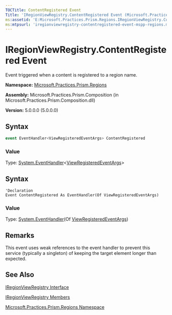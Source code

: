 ```yaml
---
TOCTitle: ContentRegistered Event
Title: 'IRegionViewRegistry.ContentRegistered Event (Microsoft.Practices.Prism.Regions)'
ms:assetid: 'E:Microsoft.Practices.Prism.Regions.IRegionViewRegistry.ContentRegistered'
ms:mtpsurl: 'iregionviewregistry-contentregistered-event-mspp-regions.md'
---
```



# IRegionViewRegistry.ContentRegistered Event

Event triggered when a content is registered to a region name.

**Namespace:** [Microsoft.Practices.Prism.Regions](https://msdn.microsoft.com/library/microsoft.practices.prism.regions)

**Assembly:** Microsoft.Practices.Prism.Composition (in Microsoft.Practices.Prism.Composition.dll)

**Version:** 5.0.0.0 (5.0.0.0)

## Syntax

```C#
event EventHandler<ViewRegisteredEventArgs> ContentRegistered
```

### Value

Type: [System.EventHandler](http://msdn.microsoft.com/en-us/library/db0etb8x)&lt;[ViewRegisteredEventArgs](https://msdn.microsoft.com/library/microsoft.practices.prism.regions.viewregisteredeventargs)&gt;

## Syntax

```VB
'Declaration
Event ContentRegistered As EventHandler(Of ViewRegisteredEventArgs)
```

### Value

Type: [System.EventHandler](http://msdn.microsoft.com/en-us/library/db0etb8x)(Of [ViewRegisteredEventArgs](https://msdn.microsoft.com/library/microsoft.practices.prism.regions.viewregisteredeventargs))

## Remarks

 This event uses weak references to the event handler to prevent this service (typically a singleton) of keeping the target element longer than expected.

## See Also

[IRegionViewRegistry Interface](https://msdn.microsoft.com/en-us/library/microsoft.practices.prism.regions.iregionviewregistry)

[IRegionViewRegistry Members](https://msdn.microsoft.com/en-us/library/microsoft.practices.prism.regions.iregionviewregistry_members)

[Microsoft.Practices.Prism.Regions Namespace](https://msdn.microsoft.com/en-us/library/microsoft.practices.prism.regions)
